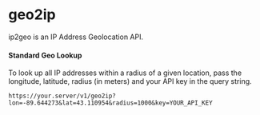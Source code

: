 # geo2ip
 ip2geo is an IP Address Geolocation API. 
 
  #### Standard Geo Lookup
  To look up all IP addresses within a radius of a given location, pass the longitude, latitude, radius (in meters) and your API key in the query string.
  ```
 https://your.server/v1/geo2ip?lon=-89.644273&lat=43.110954&radius=1000&key=YOUR_API_KEY
  ```